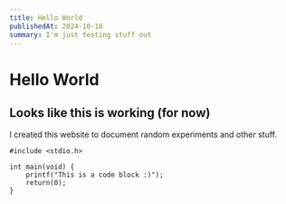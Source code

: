 ```yaml
---
title: Hello World
publishedAt: 2024-10-18
summary: I'm just testing stuff out
---
```

# Hello World
## Looks like this is working (for now)

I created this website to document random experiments and other stuff.


```
#include <stdio.h>

int main(void) {
    printf("This is a code block :)");
    return(0);
}
```
